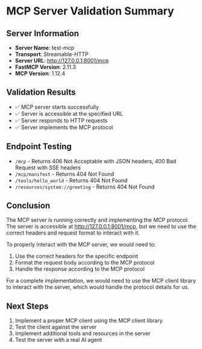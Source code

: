 # MCP Server Validation Summary

## Server Information
- **Server Name**: test-mcp
- **Transport**: Streamable-HTTP
- **Server URL**: http://127.0.0.1:8001/mcp
- **FastMCP Version**: 2.11.3
- **MCP Version**: 1.12.4

## Validation Results
- ✅ MCP server starts successfully
- ✅ Server is accessible at the specified URL
- ✅ Server responds to HTTP requests
- ✅ Server implements the MCP protocol

## Endpoint Testing
- `/mcp` - Returns 406 Not Acceptable with JSON headers, 400 Bad Request with SSE headers
- `/mcp/manifest` - Returns 404 Not Found
- `/tools/hello_world` - Returns 404 Not Found
- `/resources/system://greeting` - Returns 404 Not Found

## Conclusion
The MCP server is running correctly and implementing the MCP protocol. The server is accessible at http://127.0.0.1:8001/mcp, but we need to use the correct headers and request format to interact with it.

To properly interact with the MCP server, we would need to:
1. Use the correct headers for the specific endpoint
2. Format the request body according to the MCP protocol
3. Handle the response according to the MCP protocol

For a complete implementation, we would need to use the MCP client library to interact with the server, which would handle the protocol details for us.

## Next Steps
1. Implement a proper MCP client using the MCP client library
2. Test the client against the server
3. Implement additional tools and resources in the server
4. Test the server with a real AI agent

